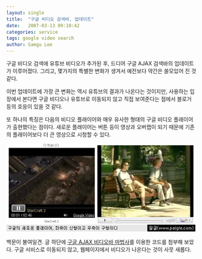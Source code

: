 ```yaml
---
layout: single
title:  "구글 비디오 검색바, 업데이트"
date:   2007-03-13 09:10:42
categories: service
tags: google video search
author: Samgu Lee
---
```

구글 비디오 검색에 유튜브 비디오가 추가된 후, 드디어 구글 AJAX 검색바의 업데이트가 이루어졌다. 그리고, 몇가지의 특별한 변화가 생겨서 예전보다 약간은 쓸모있어 진 것 같다.

이번 업데이트에 가장 큰 변화는 역시 유튜브의 결과가 나온다는 것이지만, 사용하는 입장에서 본다면 구글 비디오나 유튜브로 이동되지 않고 직접 보여준다는 점에서 블로거 등의 호응이 있을 것 같다.

또 하나의 특징은 다음의 비디오 플래이어와 매우 유사한 형태의 구글 비디오 플래이어가 출현했다는 점이다. 새로운 플래이어는 버튼 등이 영상과 오버랩이 되기 때문에 기존의 플래이어보다 더 큰 영상으로 시청할 수 있다.

![구글 비디오의 새로운 플래이어](/assets/google-video-new-version-player.jpg)

백문이 불여일견. 글 하단에 [구글 AJAX 비디오바 마법사](http://www.google.com/uds/solutions/videobar/index.html)를 이용한 코드를 첨부해 보았다. 구글 서비스로 이동되지 않고, 웹페이지에서 비디오가 나온다는 것이 사뭇 새롭다.
